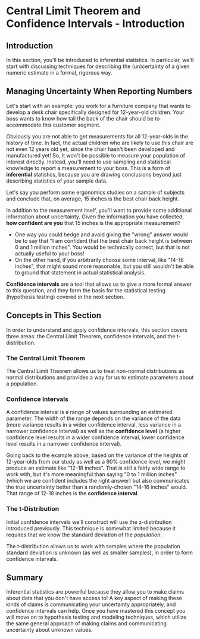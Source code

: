 # Central Limit Theorem and Confidence Intervals - Introduction

## Introduction

In this section, you'll be introduced to inferential statistics. In particular, we'll start with discussing techniques for describing the (un)certainty of a given numeric estimate in a formal, rigorous way.

## Managing Uncertainty When Reporting Numbers

Let's start with an example: you work for a furniture company that wants to develop a desk chair specifically designed for 12-year-old children. Your boss wants to know how tall the back of the chair should be to accommodate this customer segment.

Obviously you are not able to get measurements for all 12-year-olds in the history of time. In fact, the actual children who are likely to use this chair are not even 12 years old yet, since the chair hasn't been developed and manufactured yet! So, it won't be possible to measure your population of interest directly. Instead, you'll need to use sampling and statistical knowledge to report a measurement to your boss. This is a form of **inferential** statistics, because you are drawing conclusions beyond just describing statistics of your sample data.

Let's say you perform some ergonomics studies on a sample of subjects and conclude that, on average, 15 inches is the best chair back height.

In addition to the measurement itself, you'll want to provide some additional information about uncertainty. Given the information you have collected, **how confident are you** that 15 inches is the appropriate measurement?

* One way you could hedge and avoid giving the "wrong" answer would be to say that "I am confident that the best chair back height is between 0 and 1 million inches". You would be technically correct, but that is not actually useful to your boss!
* On the other hand, if you arbitrarily choose some interval, like "14-16 inches", that might sound more reasonable, but you still wouldn't be able to ground that statement in actual statistical analysis.

**Confidence intervals** are a tool that allows us to give a more formal answer to this question, and they form the basis for the statistical testing (hypothesis testing) covered in the next section.

## Concepts in This Section

In order to understand and apply confidence intervals, this section covers three areas: the Central Limit Theorem, confidence intervals, and the t-distribution.

### The Central Limit Theorem

The Central Limit Theorem allows us to treat non-normal distributions as normal distributions and provides a way for us to estimate parameters about a population.

### Confidence Intervals

A confidence interval is a range of values surrounding an estimated parameter. The width of the range depends on the variance of the data (more variance results in a wider confidence interval, less variance in a narrower confidence interval) as well as the **confidence level** (a higher confidence level results in a wider confidence interval, lower confidence level results in a narrower confidence interval).

Going back to the example above, based on the variance of the heights of 12-year-olds from our study as well as a 90% confidence level, we might produce an estimate like "12-18 inches". That is still a fairly wide range to work with, but it's more meaningful than saying "0 to 1 million inches" (which we are confident includes the right answer) but also communicates the true uncertainty better than a randomly-chosen "14-16 inches" would. That range of 12-18 inches is the **confidence interval**.

### The t-Distribution

Initial confidence intervals we'll construct will use the z-distribution introduced previously. This technique is somewhat limited because it requires that we know the standard deviation of the *population*.

The t-distribution allows us to work with samples where the population standard deviation is unknown (as well as smaller samples), in order to form confidence intervals.

## Summary

Inferential statistics are powerful because they allow you to make claims about data that you don't have access to! A key aspect of making these kinds of claims is communicating your uncertainty appropriately, and confidence intervals can help. Once you have mastered this concept you will move on to hypothesis testing and modeling techniques, which utilize the same general approach of making claims and communicating uncertainty about unknown values.



